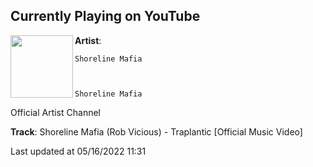 ## Currently Playing on YouTube

[<img align="left" width="100" src="">](https://www.youtube.com/channel/UCTGvupQMw-IokKJ6U9zFgjQ)

**Artist**: 
  
    Shoreline Mafia
  
  
  
    Shoreline Mafia
  




  
    
    
  
  Official Artist Channel




 

**Track**: Shoreline Mafia (Rob Vicious) - Traplantic [Official Music Video]

Last updated at 05/16/2022 11:31
